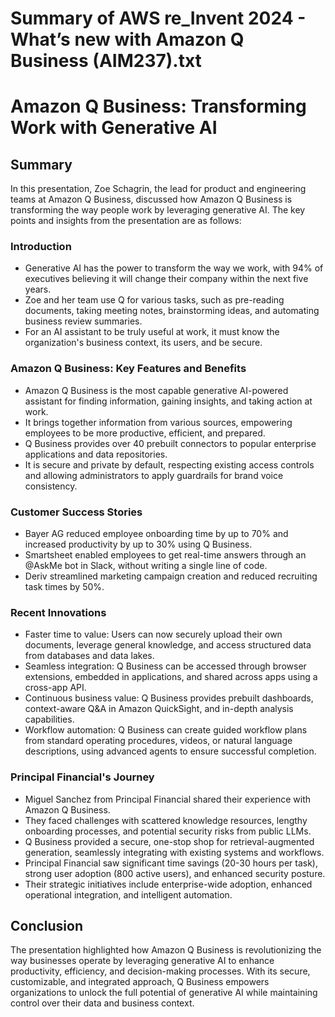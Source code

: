 # Summary of AWS re_Invent 2024 - What’s new with Amazon Q Business (AIM237).txt

# Amazon Q Business: Transforming Work with Generative AI

## Summary

In this presentation, Zoe Schagrin, the lead for product and engineering teams at Amazon Q Business, discussed how Amazon Q Business is transforming the way people work by leveraging generative AI. The key points and insights from the presentation are as follows:

### Introduction

- Generative AI has the power to transform the way we work, with 94% of executives believing it will change their company within the next five years.
- Zoe and her team use Q for various tasks, such as pre-reading documents, taking meeting notes, brainstorming ideas, and automating business review summaries.
- For an AI assistant to be truly useful at work, it must know the organization's business context, its users, and be secure.

### Amazon Q Business: Key Features and Benefits

- Amazon Q Business is the most capable generative AI-powered assistant for finding information, gaining insights, and taking action at work.
- It brings together information from various sources, empowering employees to be more productive, efficient, and prepared.
- Q Business provides over 40 prebuilt connectors to popular enterprise applications and data repositories.
- It is secure and private by default, respecting existing access controls and allowing administrators to apply guardrails for brand voice consistency.

### Customer Success Stories

- Bayer AG reduced employee onboarding time by up to 70% and increased productivity by up to 30% using Q Business.
- Smartsheet enabled employees to get real-time answers through an @AskMe bot in Slack, without writing a single line of code.
- Deriv streamlined marketing campaign creation and reduced recruiting task times by 50%.

### Recent Innovations

- Faster time to value: Users can now securely upload their own documents, leverage general knowledge, and access structured data from databases and data lakes.
- Seamless integration: Q Business can be accessed through browser extensions, embedded in applications, and shared across apps using a cross-app API.
- Continuous business value: Q Business provides prebuilt dashboards, context-aware Q&A in Amazon QuickSight, and in-depth analysis capabilities.
- Workflow automation: Q Business can create guided workflow plans from standard operating procedures, videos, or natural language descriptions, using advanced agents to ensure successful completion.

### Principal Financial's Journey

- Miguel Sanchez from Principal Financial shared their experience with Amazon Q Business.
- They faced challenges with scattered knowledge resources, lengthy onboarding processes, and potential security risks from public LLMs.
- Q Business provided a secure, one-stop shop for retrieval-augmented generation, seamlessly integrating with existing systems and workflows.
- Principal Financial saw significant time savings (20-30 hours per task), strong user adoption (800 active users), and enhanced security posture.
- Their strategic initiatives include enterprise-wide adoption, enhanced operational integration, and intelligent automation.

## Conclusion

The presentation highlighted how Amazon Q Business is revolutionizing the way businesses operate by leveraging generative AI to enhance productivity, efficiency, and decision-making processes. With its secure, customizable, and integrated approach, Q Business empowers organizations to unlock the full potential of generative AI while maintaining control over their data and business context.